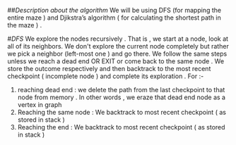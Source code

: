 ##*Description about the algorithm*
We will be using DFS (for mapping the entire maze ) and Djikstra’s algorithm ( for calculating the shortest path in the maze ) .

#*DFS*
We explore the nodes recursively . That is , we start at a node, look at all of its neighbors. We don't explore the current node completely but rather we pick a neighbor (left-most one ) and go there. We follow the same steps unless we reach a dead end OR EXIT or come back to the same node .
We store the outcome respectively and then backtrack to the most recent checkpoint ( incomplete node )  and complete its exploration . For :- 

1) reaching dead end :  we delete the path from the last checkpoint to that node from memory . In other words , we eraze that dead end node as a vertex in graph 
2) Reaching the same node : We backtrack to most recent checkpoint ( as stored in stack )
3) Reaching the end :  We backtrack to most recent checkpoint ( as stored in stack )
